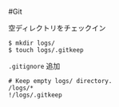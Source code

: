 #Git

空ディレクトリをチェックイン
```Terminal
$ mkdir logs/
$ touch logs/.gitkeep
```

`.gitignore` 追加
```text
# Keep empty logs/ directory.
/logs/*
!/logs/.gitkeep
```